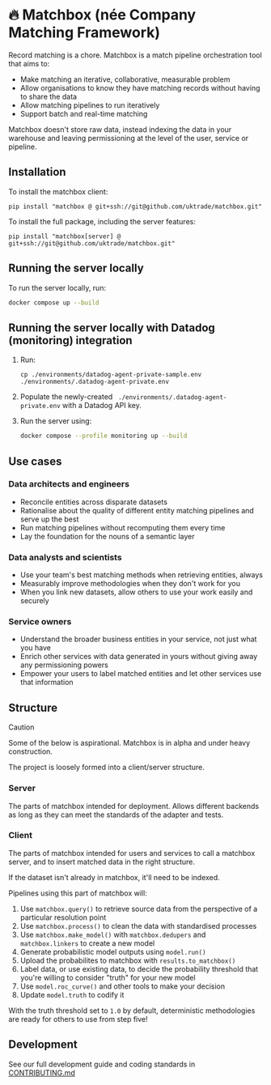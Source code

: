 # 🔥 Matchbox (née Company Matching Framework)

Record matching is a chore. Matchbox is a match pipeline orchestration tool that aims to:

* Make matching an iterative, collaborative, measurable problem
* Allow organisations to know they have matching records without having to share the data
* Allow matching pipelines to run iteratively
* Support batch and real-time matching 

Matchbox doesn't store raw data, instead indexing the data in your warehouse and leaving permissioning at the level of the user, service or pipeline. 

## Installation
To install the matchbox client:
```
pip install "matchbox @ git+ssh://git@github.com/uktrade/matchbox.git"
```

To install the full package, including the server features:

```
pip install "matchbox[server] @ git+ssh://git@github.com/uktrade/matchbox.git"
```

## Running the server locally

To run the server locally, run:

```bash
docker compose up --build
```

## Running the server locally with Datadog (monitoring) integration

1. Run:

   ```
   cp ./environments/datadog-agent-private-sample.env ./environments/.datadog-agent-private.env
   ```

2. Populate the newly-created ` ./environments/.datadog-agent-private.env` with a Datadog API key.


3. Run the server using:

   ```bash
   docker compose --profile monitoring up --build
   ```


## Use cases

### Data architects and engineers

* Reconcile entities across disparate datasets
* Rationalise about the quality of different entity matching pipelines and serve up the best
* Run matching pipelines without recomputing them every time
* Lay the foundation for the nouns of a semantic layer

### Data analysts and scientists

* Use your team's best matching methods when retrieving entities, always
* Measurably improve methodologies when they don't work for you
* When you link new datasets, allow others to use your work easily and securely

### Service owners

* Understand the broader business entities in your service, not just what you have
* Enrich other services with data generated in yours without giving away any permissioning powers
* Empower your users to label matched entities and let other services use that information

## Structure

> [!CAUTION]
> Some of the below is aspirational. Matchbox is in alpha and under heavy construction.

The project is loosely formed into a client/server structure.

### Server

The parts of matchbox intended for deployment. Allows different backends as long as they can meet the standards of the adapter and tests.

### Client

The parts of matchbox intended for users and services to call a matchbox server, and to insert matched data in the right structure.

If the dataset isn't already in matchbox, it'll need to be indexed.

Pipelines using this part of matchbox will:

1. Use `matchbox.query()` to retrieve source data from the perspective of a particular resolution point
2. Use `matchbox.process()` to clean the data with standardised processes
3. Use `matchbox.make_model()` with `matchbox.dedupers` and `matchbox.linkers` to create a new model
4. Generate probabilistic model outputs using `model.run()`
5. Upload the probabilites to matchbox with `results.to_matchbox()`
6. Label data, or use existing data, to decide the probability threshold that you're willing to consider "truth" for your new model
7. Use `model.roc_curve()` and other tools to make your decision
8. Update `model.truth` to codify it

With the truth threshold set to `1.0` by default, deterministic methodologies are ready for others to use from step five!

## Development

See our full development guide and coding standards in [CONTRIBUTING.md](./docs/contributing.md)
